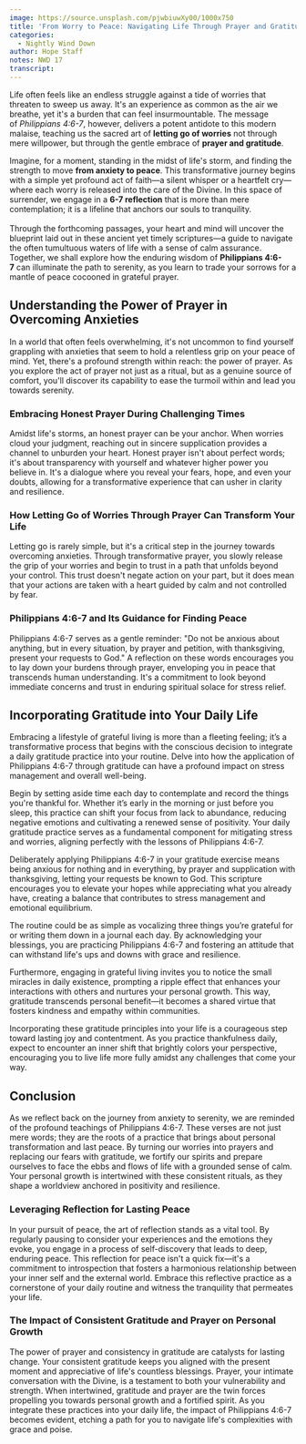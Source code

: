 ```yaml
---
image: https://source.unsplash.com/pjwbiuwXy00/1000x750
title: 'From Worry to Peace: Navigating Life Through Prayer and Gratitude'
categories:
  - Nightly Wind Down
author: Hope Staff
notes: NWD 17
transcript:
---
```

Life often feels like an endless struggle against a tide of worries that threaten to sweep us away. It's an experience as common as the air we breathe, yet it's a burden that can feel insurmountable. The message of&nbsp;*Philippians 4:6-7*, however, delivers a potent antidote to this modern malaise, teaching us the sacred art of&nbsp;**letting go of worries**&nbsp;not through mere willpower, but through the gentle embrace of&nbsp;**prayer and gratitude**.

Imagine, for a moment, standing in the midst of life's storm, and finding the strength to move&nbsp;**from anxiety to peace**. This transformative journey begins with a simple yet profound act of faith—a silent whisper or a heartfelt cry—where each worry is released into the care of the Divine. In this space of surrender, we engage in a&nbsp;**6-7 reflection**&nbsp;that is more than mere contemplation; it is a lifeline that anchors our souls to tranquility.<br><br>Through the forthcoming passages, your heart and mind will uncover the blueprint laid out in these ancient yet timely scriptures—a guide to navigate the often tumultuous waters of life with a sense of calm assurance. Together, we shall explore how the enduring wisdom of&nbsp;**Philippians 4:6-7**&nbsp;can illuminate the path to serenity, as you learn to trade your sorrows for a mantle of peace cocooned in grateful prayer.

## **Understanding the Power of Prayer in Overcoming Anxieties**

In a world that often feels overwhelming, it's not uncommon to find yourself grappling with anxieties that seem to hold a relentless grip on your peace of mind. Yet, there's a profound strength within reach: the power of prayer. As you explore the act of prayer not just as a ritual, but as a genuine source of comfort, you'll discover its capability to ease the turmoil within and lead you towards serenity.

### **Embracing Honest Prayer During Challenging Times**

Amidst life's storms, an honest prayer can be your anchor. When worries cloud your judgment, reaching out in sincere supplication provides a channel to unburden your heart. Honest prayer isn't about perfect words; it's about transparency with yourself and whatever higher power you believe in. It's a dialogue where you reveal your fears, hope, and even your doubts, allowing for a transformative experience that can usher in clarity and resilience.

### **How Letting Go of Worries Through Prayer Can Transform Your Life**

Letting go is rarely simple, but it's a critical step in the journey towards overcoming anxieties. Through transformative prayer, you slowly release the grip of your worries and begin to trust in a path that unfolds beyond your control. This trust doesn't negate action on your part, but it does mean that your actions are taken with a heart guided by calm and not controlled by fear.

### **Philippians 4:6-7 and Its Guidance for Finding Peace**

Philippians 4:6-7 serves as a gentle reminder: "Do not be anxious about anything, but in every situation, by prayer and petition, with thanksgiving, present your requests to God." A reflection on these words encourages you to lay down your burdens through prayer, enveloping you in peace that transcends human understanding. It's a commitment to look beyond immediate concerns and trust in enduring spiritual solace for stress relief.

## **Incorporating Gratitude into Your Daily Life**

Embracing a lifestyle of grateful living is more than a fleeting feeling; it’s a transformative process that begins with the conscious decision to integrate a daily gratitude practice into your routine. Delve into how the application of Philippians 4:6-7 through gratitude can have a profound impact on stress management and overall well-being.

Begin by setting aside time each day to contemplate and record the things you're thankful for. Whether it’s early in the morning or just before you sleep, this practice can shift your focus from lack to abundance, reducing negative emotions and cultivating a renewed sense of positivity. Your daily gratitude practice serves as a fundamental component for mitigating stress and worries, aligning perfectly with the lessons of Philippians 4:6-7.

Deliberately applying Philippians 4:6-7 in your gratitude exercise means being anxious for nothing and in everything, by prayer and supplication with thanksgiving, letting your requests be known to God. This scripture encourages you to elevate your hopes while appreciating what you already have, creating a balance that contributes to stress management and emotional equilibrium.

The routine could be as simple as vocalizing three things you’re grateful for or writing them down in a journal each day. By acknowledging your blessings, you are practicing Philippians 4:6-7 and fostering an attitude that can withstand life's ups and downs with grace and resilience.

Furthermore, engaging in grateful living invites you to notice the small miracles in daily existence, prompting a ripple effect that enhances your interactions with others and nurtures your personal growth. This way, gratitude transcends personal benefit—it becomes a shared virtue that fosters kindness and empathy within communities.

Incorporating these gratitude principles into your life is a courageous step toward lasting joy and contentment. As you practice thankfulness daily, expect to encounter an inner shift that brightly colors your perspective, encouraging you to live life more fully amidst any challenges that come your way.

## **Conclusion**

As we reflect back on the journey from anxiety to serenity, we are reminded of the profound teachings of Philippians 4:6-7. These verses are not just mere words; they are the roots of a practice that brings about personal transformation and last peace. By turning our worries into prayers and replacing our fears with gratitude, we fortify our spirits and prepare ourselves to face the ebbs and flows of life with a grounded sense of calm. Your personal growth is intertwined with these consistent rituals, as they shape a worldview anchored in positivity and resilience.

### **Leveraging Reflection for Lasting Peace**

In your pursuit of peace, the art of reflection stands as a vital tool. By regularly pausing to consider your experiences and the emotions they evoke, you engage in a process of self-discovery that leads to deep, enduring peace. This reflection for peace isn't a quick fix—it's a commitment to introspection that fosters a harmonious relationship between your inner self and the external world. Embrace this reflective practice as a cornerstone of your daily routine and witness the tranquility that permeates your life.

### **The Impact of Consistent Gratitude and Prayer on Personal Growth**

The power of prayer and consistency in gratitude are catalysts for lasting change. Your consistent gratitude keeps you aligned with the present moment and appreciative of life's countless blessings. Prayer, your intimate conversation with the Divine, is a testament to both your vulnerability and strength. When intertwined, gratitude and prayer are the twin forces propelling you towards personal growth and a fortified spirit. As you integrate these practices into your daily life, the impact of Philippians 4:6-7 becomes evident, etching a path for you to navigate life's complexities with grace and poise.